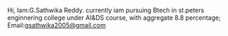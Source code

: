 Hi,
Iam:G.Sathwika Reddy.
currently iam pursuing Btech in st.peters enginnering college under AI&DS course,
with aggregate 8.8 percentage;
Email:gsathwika2005@gmail.com
